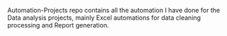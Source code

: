 Automation-Projects repo contains all the automation I have done for the Data analysis projects, mainly Excel automations for data cleaning processing and Report generation.
